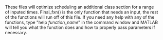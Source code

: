 These files will optimize scheduling an additional class section for a range of inputed times.  Final_fxn() is the only function that needs an input, the rest of the functions will run off of this file.  If you need any help with any of the functions, type "help *function_name*" in the command window and MATLAB will tell you what the function does and how to properly pass parameters if necessary.
